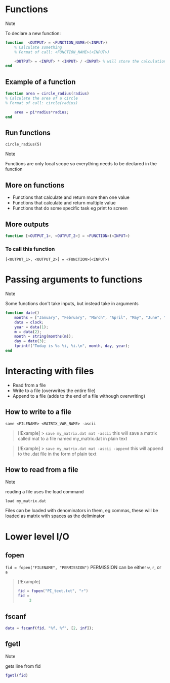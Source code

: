 # Functions

> [!NOTE]
> To declare a new function:

```matlab
function  <OUTPUT> = <FUNCTION_NAME>(<INPUT>)
    % Calculate something
    % Format of call: <FUNCTION_NAME>(<INPUT>)

    <OUTPUT> = <INPUT> * <INPUT> / <INPUT> % will store the calculation in the <OUTPUT>
end
```

## Example of a function

```matlab
function area = circle_radius(radius)
% Calculate the area of a circle
% Format of call: circle(radius)

    area = pi*radius*radius;
end
```

## Run functions

`circle_radius(5)`

> [!NOTE]
> Functions are only local scope so everything needs to be declared in the function

## More on functions

- Functions that calculate and return more then one value
- Functions that calculate and return multiple value
- Functions that do some specific task eg print to screen

## More outputs

```matlab
function [<OUTPUT_1>, <OUTPUT_2>] = <FUNCTION>(<INPUT>)
```

### To call this function

`[<OUTPUT_1>, <OUTPUT_2>] = <FUNCTION>(<INPUT>)`

# Passing arguments to functions

> [!NOTE]
> Some functions don't take inputs, but instead take in arguments

```matlab
function date()
    months = ["January", "February", "March", "April", "May", "June", "July", "August", "September", "October", "Novmber", "December"]
    data = clock;
    year = data(1);
    m = data(2);
    month = string(months(m));
    day = date(3);
    fprintf("Today is %s %i, %i.\n", month, day, year);
end
```

# Interacting with files

- Read from a file
- Write to a file (overwrites the entire file)
- Append to a file (adds to the end of a file withough overwriting)

## How to write to a file

`save <FILENAME> <MATRIX_VAR_NAME> -ascii`

> [!Example] > `save my_matrix.dat mat -ascii`
> this will save a matrix called mat to a file named my_matrix.dat in plain text

> [!Example] > `save my_matrix.dat mat -ascii -append`
> this will append to the .dat file in the form of plain text

## How to read from a file

> [!NOTE]
> reading a file uses the load command

`load my_matrix.dat`

Files can be loaded with denominators in them, eg commas, these will be loaded as matrix with spaces as the deliminator

# Lower level I/O

## fopen

`fid = fopen("FILENAME", "PERMISSION")`
PERMISSION can be either `w`, `r`, or `a`

> [!Example]
>
> ```matlab
> fid = fopen("PI_text.txt", "r")
> fid =
>      3
> ```

## fscanf

```matlab
data = fscanf(fid, "%f, %f", [2, inf]);
```

## fgetl

> [!NOTE]
> gets line from fid

```matlab
fgetl(fid)
```
